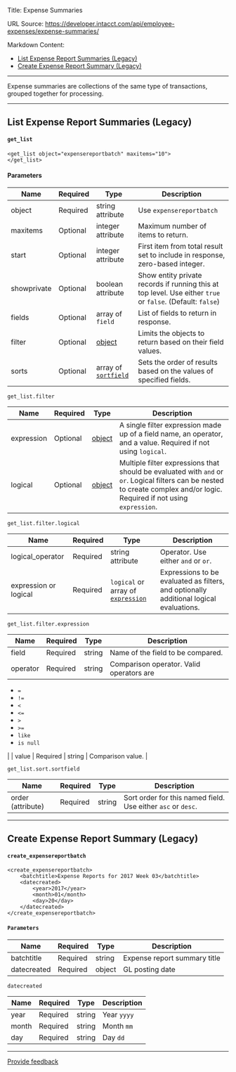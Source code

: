 Title: Expense Summaries

URL Source: https://developer.intacct.com/api/employee-expenses/expense-summaries/

Markdown Content:
*   [List Expense Report Summaries (Legacy)](https://developer.intacct.com/api/employee-expenses/expense-summaries/#list-expense-report-summaries-legacy)
*   [Create Expense Report Summary (Legacy)](https://developer.intacct.com/api/employee-expenses/expense-summaries/#create-expense-report-summary-legacy)

* * *

Expense summaries are collections of the same type of transactions, grouped together for processing.

* * *

List Expense Report Summaries (Legacy)
--------------------------------------

#### `get_list`

```
<get_list object="expensereportbatch" maxitems="10">
</get_list>
```

#### Parameters

| Name | Required | Type | Description |
| --- | --- | --- | --- |
| object | Required | string attribute | Use `expensereportbatch` |
| maxitems | Optional | integer attribute | Maximum number of items to return. |
| start | Optional | integer attribute | First item from total result set to include in response, zero-based integer. |
| showprivate | Optional | boolean attribute | Show entity private records if running this at top level. Use either `true` or `false`. (Default: `false`) |
| fields | Optional | array of `field` | List of fields to return in response. |
| filter | Optional | [object](https://developer.intacct.com/api/employee-expenses/expense-summaries/#get_list.filter) | Limits the objects to return based on their field values. |
| sorts | Optional | array of [`sortfield`](https://developer.intacct.com/api/employee-expenses/expense-summaries/#get_list.sort.sortfield) | Sets the order of results based on the values of specified fields. |

`get_list.filter`

| Name | Required | Type | Description |
| --- | --- | --- | --- |
| expression | Optional | [object](https://developer.intacct.com/api/employee-expenses/expense-summaries/#get_list.filter.expression) | A single filter expression made up of a field name, an operator, and a value. Required if not using `logical`. |
| logical | Optional | [object](https://developer.intacct.com/api/employee-expenses/expense-summaries/#get_list.filter.logical) | Multiple filter expressions that should be evaluated with `and` or `or`. Logical filters can be nested to create complex and/or logic. Required if not using `expression`. |

`get_list.filter.logical`

| Name | Required | Type | Description |
| --- | --- | --- | --- |
| logical\_operator | Required | string attribute | Operator. Use either `and` or `or`. |
| expression or logical | Required | `logical` or array of [`expression`](https://developer.intacct.com/api/employee-expenses/expense-summaries/#get_list.filter.expression) | Expressions to be evaluated as filters, and optionally additional logical evaluations. |

`get_list.filter.expression`

| Name | Required | Type | Description |
| --- | --- | --- | --- |
| field | Required | string | Name of the field to be compared. |
| operator | Required | string | Comparison operator. Valid operators are
*   `=`
*   `!=`
*   `<`
*   `<=`
*   `>`
*   `>=`
*   `like`
*   `is null`

 |
| value | Required | string | Comparison value. |

`get_list.sort.sortfield`

| Name | Required | Type | Description |
| --- | --- | --- | --- |
| order (attribute) | Required | string | Sort order for this named field. Use either `asc` or `desc`. |

* * *

Create Expense Report Summary (Legacy)
--------------------------------------

#### `create_expensereportbatch`

```
<create_expensereportbatch>
    <batchtitle>Expense Reports for 2017 Week 03</batchtitle>
    <datecreated>
        <year>2017</year>
        <month>01</month>
        <day>20</day>
    </datecreated>
</create_expensereportbatch>
```

#### `Parameters`

| Name | Required | Type | Description |
| --- | --- | --- | --- |
| batchtitle | Required | string | Expense report summary title |
| datecreated | Required | object | GL posting date |

`datecreated`

| Name | Required | Type | Description |
| --- | --- | --- | --- |
| year | Required | string | Year `yyyy` |
| month | Required | string | Month `mm` |
| day | Required | string | Day `dd` |

* * *

[Provide feedback](https://forms.office.com/Pages/ResponsePage.aspx?id=fN0yPvZBLUmho8WOsCz0-Gj_lksFLzJAg2QKkx1lkvZUMkxMVDYxSzhHQzlNTjBNR1IwOVNETDNEMiQlQCN0PWcu)


